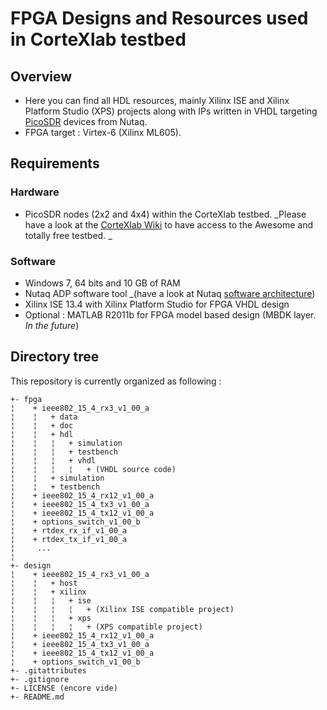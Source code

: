 # FPGA Designs and Resources used in CorteXlab testbed

## Overview

- Here you can find all HDL resources, mainly Xilinx ISE and Xilinx Platform Studio (XPS) projects along with IPs written in VHDL targeting [PicoSDR](https://www.nutaq.com/products/picosdr) devices from Nutaq.
- FPGA target : Virtex-6 (Xilinx ML605).

## Requirements

### Hardware

- PicoSDR nodes (2x2 and 4x4) within the CorteXlab testbed. 
_Please have a look at the [CorteXlab Wiki](wiki.cortexlab.fr) to have access to the Awesome and totally free testbed. _

### Software

- Windows 7, 64 bits and 10 GB of RAM
- Nutaq ADP software tool _(have a look at Nutaq [software architecture](https://www.nutaq.com/blog/nutaqs-adp-software-architecture))
- Xilinx ISE 13.4 with Xilinx Platform Studio for FPGA VHDL design
- Optional : MATLAB R2011b for FPGA model based design (MBDK layer. _In the future_)

## Directory tree

This repository is currently organized as following :

```shell
+- fpga
¦    + ieee802_15_4_rx3_v1_00_a
¦    ¦   + data
¦    ¦   + doc
¦    ¦   + hdl
¦    ¦   ¦   + simulation
¦    ¦   ¦   + testbench
¦    ¦   ¦   + vhdl
¦    ¦   ¦   ¦   + (VHDL source code)
¦    ¦   + simulation
¦    ¦   + testbench
¦    + ieee802_15_4_rx12_v1_00_a
¦    + ieee802_15_4_tx3_v1_00_a
¦    + ieee802_15_4_tx12_v1_00_a
¦    + options_switch_v1_00_b
¦    + rtdex_rx_if_v1_00_a
¦    + rtdex_tx_if_v1_00_a
¦     ...
¦
+- design
¦    + ieee802_15_4_rx3_v1_00_a
¦    ¦   + host
¦    ¦   + xilinx
¦    ¦   ¦   + ise
¦    ¦   ¦   ¦   + (Xilinx ISE compatible project)
¦    ¦   ¦   + xps 
¦    ¦   ¦   ¦   + (XPS compatible project)
¦    + ieee802_15_4_rx12_v1_00_a
¦    + ieee802_15_4_tx3_v1_00_a
¦    + ieee802_15_4_tx12_v1_00_a
¦    + options_switch_v1_00_b
+- .gitattributes
+- .gitignore
+- LICENSE (encore vide)
+- README.md
```

